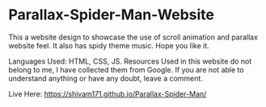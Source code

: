 # Parallax-Spider-Man-Website
This a website design to showcase the use of scroll animation and parallax website feel.
It also has spidy theme music. Hope you like it.

Languages Used: HTML, CSS, JS.
Resources Used in this website do not belong to me, I have collected them from Google. If you are not able to understand anything or have any doubt, leave a comment.

Live Here: https://shivam171.github.io/Parallax-Spider-Man/
